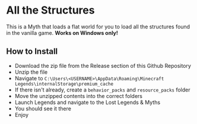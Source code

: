 # All the Structures

This is a Myth that loads a flat world for you to load all the structures found in the vanilla game. **Works on Windows only!**

## How to Install

-   Download the zip file from the Release section of this Github Repository
-   Unzip the file
-   Navigate to `C:\Users\<USERNAME>\AppData\Roaming\Minecraft Legends\internalStorage\premium_cache`
-   If there isn't already, create a `behavior_packs` and `resource_packs` folder
-   Move the unzipped contents into the correct folders
-   Launch Legends and navigate to the Lost Legends & Myths
-   You should see it there
-   Enjoy

